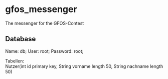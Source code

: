 # gfos_messenger
The messenger for the GFOS-Contest

## Database
Name: db;
User: root;
Password: root;

Tabellen:      
Nutzer(int id primary key, String vorname length 50, String nachname length 50)
